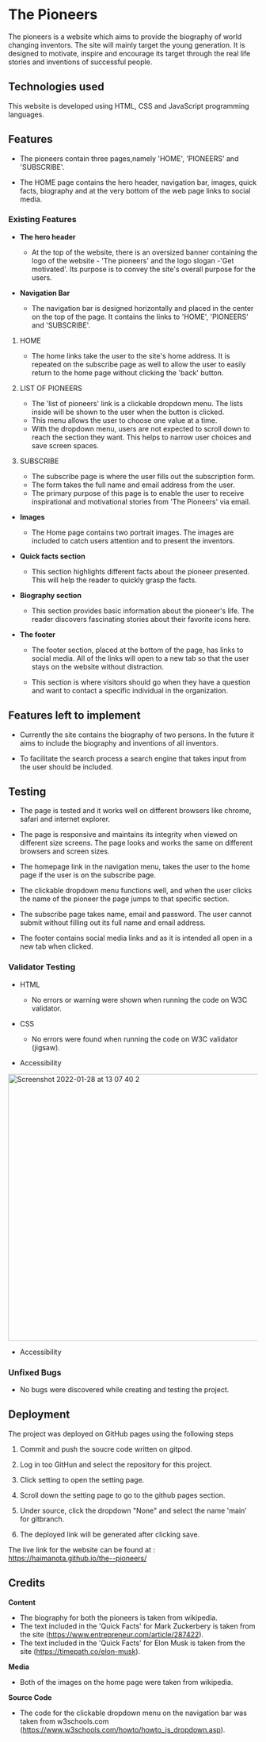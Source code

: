 # The Pioneers

The pioneers is a website which aims to provide the biography of world changing inventors. The site will mainly target the young generation. It is designed to  motivate, inspire and encourage its target through the real life stories and inventions of successful people. 

## Technologies used

This website is developed using HTML, CSS and JavaScript programming languages.

## Features

 - The pioneers contain three pages,namely 'HOME', 'PIONEERS' and 'SUBSCRIBE'.

 - The HOME page contains the hero header, navigation bar, images, quick facts, biography and at the very bottom of the web page links to social media.  

### Existing Features

- __The hero header__
    -  At the top of the website, there is an oversized banner containing the logo of the website - 'The pioneers' and the logo slogan -'Get motivated'. Its purpose is to convey the site's overall purpose for the users.

- __Navigation Bar__

    - The navigation bar is designed horizontally and placed in the center on the top of the page.
It contains the links to 'HOME', 'PIONEERS' and 'SUBSCRIBE'. 

1. HOME

    - The home links take the user to the site's home address. 
It is repeated on the subscribe page as well to allow the user to easily return to the home page without clicking the 'back' button. 

2. LIST OF PIONEERS

    - The 'list of pioneers' link is a clickable dropdown menu. The lists inside will be shown to the user when the button is clicked. 
    - This menu allows the user to choose one value at a time. 
    - With the dropdown menu, users are not expected to scroll down to reach the section they want. This helps to narrow user choices and save screen spaces. 

3. SUBSCRIBE

    - The subscribe page is where the user fills out the subscription form. 
    - The form takes the full name and email address from the user. 
    - The primary purpose of this page is to enable the user to receive inspirational and motivational stories from 'The Pioneers' via email.

- __Images__

    - The Home page contains two portrait images. The images are included to catch users attention and to present the inventors.


- __Quick facts section__

    - This section highlights different facts about the pioneer presented. This will help the reader to quickly grasp the facts.


- __Biography section__

    - This section provides basic information about the pioneer's life. The reader discovers fascinating stories about their favorite icons here. 

- __The footer__

   - The footer section, placed at the bottom of the page, has links to social media. All of the links will open to a new tab so that the user stays on the website without distraction.

   - This section is where visitors should go when they have a question and want to contact a specific individual in the organization. 

## Features left to implement

   - Currently the site contains the biography of two persons. In the future it aims to include the biography and inventions of all inventors.

   -  To facilitate the search process a search engine that takes input from the user should be included.


## Testing

  - The page is tested and it works well on different browsers like chrome, safari and internet explorer.

  - The page is responsive and maintains its integrity when viewed on different size screens. The page looks and works the same on different browsers and screen sizes.

  - The homepage link in the navigation menu, takes the user to the home page if the user is on the subscribe page. 

  - The clickable dropdown menu functions well, and when the user clicks the name of the pioneer the page jumps to that specific section.

  - The subscribe page takes name, email and password. The user cannot submit without filling out its full name and email address.

  - The footer contains social media links and as it is intended all open in a new tab when clicked. 

### Validator Testing 

- HTML
    - No errors or warning were shown when running the code on W3C validator. 

- CSS
    - No errors were found when running the code on W3C validator (jigsaw). 
 
 - Accessibility
 
 <img width="538" alt="Screenshot 2022-01-28 at 13 07 40 2" src="https://user-images.githubusercontent.com/97442846/151545467-64ef0701-e665-4c62-a6af-a9b763295981.png">

- Accessibility 

### Unfixed Bugs
 - No bugs were discovered while creating and testing the project.

## Deployment

The project was deployed on GitHub pages using the following steps

 1. Commit and push the soucre code written on gitpod.

 2. Log in too GitHun and select the repository for this project.

 3. Click setting to open the setting page.
 
 4.  Scroll down the setting page to go to the github pages section.

 5. Under source, click the dropdown "None" and select the name 'main' for gitbranch.

 5. The deployed link will be generated after clicking save.
 
The live link for the website can be found at : https://haimanota.github.io/the--pioneers/

## Credits

**Content**

- The biography for both the pioneers is taken from wikipedia. 
- The text included in the 'Quick Facts' for Mark Zuckerbery is taken from the site (https://www.entrepreneur.com/article/287422).
- The text included in the 'Quick Facts' for Elon Musk is taken from the site (https://timepath.co/elon-musk).


**Media**
- Both of the images on the home page were taken from wikipedia.

**Source Code**
- The code for the clickable dropdown menu on the navigation bar was taken from w3schools.com (https://www.w3schools.com/howto/howto_js_dropdown.asp).
